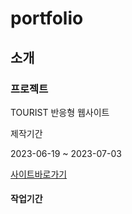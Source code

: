 # portfolio
## 소개

### 프로젝트
TOURIST 반응형 웹사이트

제작기간

2023-06-19 ~ 2023-07-03

[사이트바로가기](https://nam-seungjin.github.io/tourist/)
#### 작업기간

